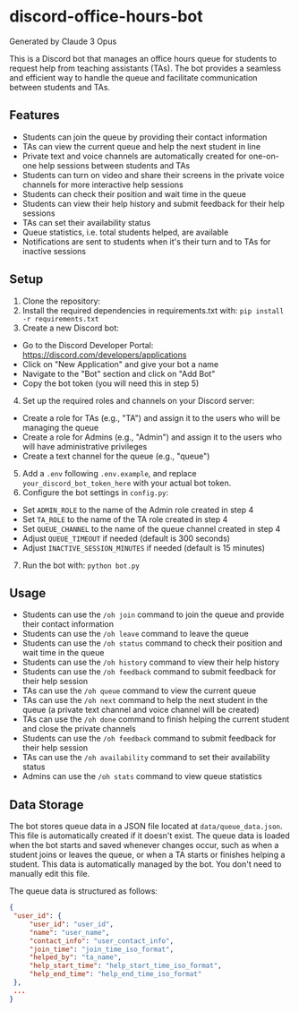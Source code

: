 # discord-office-hours-bot
Generated by Claude 3 Opus

This is a Discord bot that manages an office hours queue for students to request help from teaching assistants (TAs). The bot provides a seamless and efficient way to handle the queue and facilitate communication between students and TAs.

## Features

- Students can join the queue by providing their contact information
- TAs can view the current queue and help the next student in line
- Private text and voice channels are automatically created for one-on-one help sessions between students and TAs
- Students can turn on video and share their screens in the private voice channels for more interactive help sessions
- Students can check their position and wait time in the queue
- Students can view their help history and submit feedback for their help sessions
- TAs can set their availability status
- Queue statistics, i.e. total students helped, are available
- Notifications are sent to students when it's their turn and to TAs for inactive sessions

## Setup

1. Clone the repository:
2. Install the required dependencies in requirements.txt with:
```pip install -r requirements.txt```
3. Create a new Discord bot:
- Go to the Discord Developer Portal: https://discord.com/developers/applications
- Click on "New Application" and give your bot a name
- Navigate to the "Bot" section and click on "Add Bot"
- Copy the bot token (you will need this in step 5)
4. Set up the required roles and channels on your Discord server:
- Create a role for TAs (e.g., "TA") and assign it to the users who will be managing the queue
- Create a role for Admins (e.g., "Admin") and assign it to the users who will have administrative privileges
- Create a text channel for the queue (e.g., "queue")
5. Add a `.env` following `.env.example`, and replace `your_discord_bot_token_here` with your actual bot token.
6. Configure the bot settings in `config.py`:
- Set `ADMIN_ROLE` to the name of the Admin role created in step 4
- Set `TA_ROLE` to the name of the TA role created in step 4
- Set `QUEUE_CHANNEL` to the name of the queue channel created in step 4
- Adjust `QUEUE_TIMEOUT` if needed (default is 300 seconds)
- Adjust `INACTIVE_SESSION_MINUTES` if needed (default is 15 minutes)
7. Run the bot with:
```python bot.py```

## Usage

- Students can use the `/oh join` command to join the queue and provide their contact information
- Students can use the `/oh leave` command to leave the queue
- Students can use the `/oh status` command to check their position and wait time in the queue
- Students can use the `/oh history` command to view their help history
- Students can use the `/oh feedback` command to submit feedback for their help session
- TAs can use the `/oh queue` command to view the current queue
- TAs can use the `/oh next` command to help the next student in the queue (a private text channel and voice channel will be created)
- TAs can use the `/oh done` command to finish helping the current student and close the private channels
- Students can use the `/oh feedback` command to submit feedback for their help session
- TAs can use the `/oh availability` command to set their availability status
- Admins can use the `/oh stats` command to view queue statistics

## Data Storage

The bot stores queue data in a JSON file located at `data/queue_data.json`. This file is automatically created if it doesn't exist. The queue data is loaded when the bot starts and saved whenever changes occur, such as when a student joins or leaves the queue, or when a TA starts or finishes helping a student. This data is automatically managed by the bot. You don't need to manually edit this file.

The queue data is structured as follows:
```json
{
 "user_id": {
     "user_id": "user_id",
     "name": "user_name",
     "contact_info": "user_contact_info",
     "join_time": "join_time_iso_format",
     "helped_by": "ta_name",
     "help_start_time": "help_start_time_iso_format",
     "help_end_time": "help_end_time_iso_format"
 },
 ...
}
